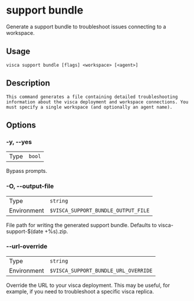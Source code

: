 # support bundle

Generate a support bundle to troubleshoot issues connecting to a workspace.

## Usage

```console
visca support bundle [flags] <workspace> [<agent>]
```

## Description

```console
This command generates a file containing detailed troubleshooting information about the visca deployment and workspace connections. You must specify a single workspace (and optionally an agent name).
```

## Options

### -y, --yes

|      |                   |
| ---- | ----------------- |
| Type | <code>bool</code> |

Bypass prompts.

### -O, --output-file

|             |                                                |
| ----------- | ---------------------------------------------- |
| Type        | <code>string</code>                            |
| Environment | <code>$VISCA_SUPPORT_BUNDLE_OUTPUT_FILE</code> |

File path for writing the generated support bundle. Defaults to visca-support-$(date +%s).zip.

### --url-override

|             |                                                 |
| ----------- | ----------------------------------------------- |
| Type        | <code>string</code>                             |
| Environment | <code>$VISCA_SUPPORT_BUNDLE_URL_OVERRIDE</code> |

Override the URL to your visca deployment. This may be useful, for example, if you need to troubleshoot a specific visca replica.

